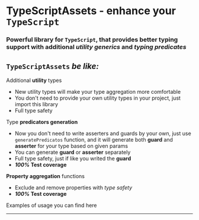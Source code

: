 # **TypeScriptAssets** - enhance your `TypeScript`
### Powerful library for `TypeScript`, that provides better typing support with additional *utility generics* and *typing predicates*

## `TypeScriptAssets` *be like:*
Additional **utility** types
+ New utility types will make your type aggregation more comfortable
+ You don't need to provide your own utility types in your project, just import this library
+ Full type safety

Type **predicators generation**
+ Now you don't need to write asserters and guards by your own, just use `generatePredicatos` function, and it will generate both **guard** and **asserter** for your type based on given params
+ You can generate **guard** or **asserter** separately
+ Full type safety, just if like you writed the **guard**
+ ***100%* Test coverage**

**Property aggregation** functions
+ Exclude and remove properties with *type safety*
+ ***100%* Test coverage**

Examples of usage you can find here

---


